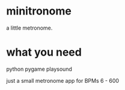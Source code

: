 # minitronome
a little metronome.

# what you need
python
pygame
playsound

just a small metronome app for BPMs 6 - 600
